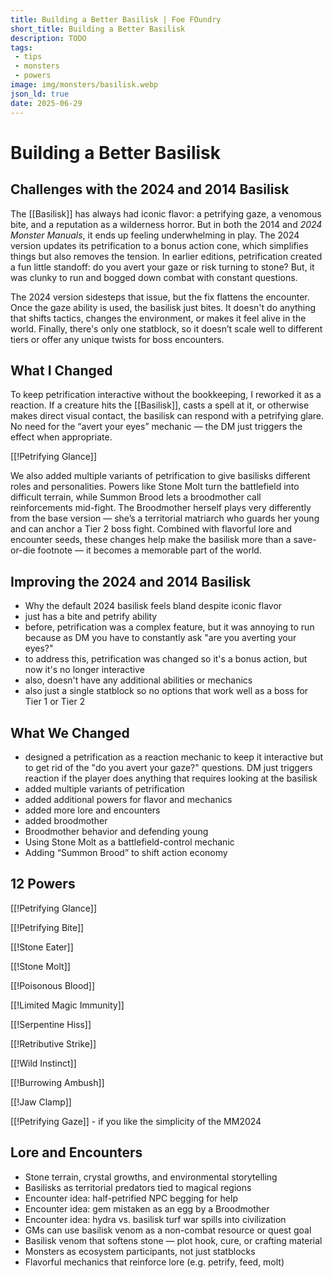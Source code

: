 ```yaml
---
title: Building a Better Basilisk | Foe FOundry
short_title: Building a Better Basilisk
description: TODO
tags:
 - tips
 - monsters
 - powers
image: img/monsters/basilisk.webp
json_ld: true
date: 2025-06-29
---
```


# Building a Better Basilisk

## Challenges with the 2024 and 2014 Basilisk

The [[Basilisk]] has always had iconic flavor: a petrifying gaze, a venomous bite, and a reputation as a wilderness horror. But in both the 2014 and *2024 Monster Manuals*, it ends up feeling underwhelming in play. The 2024 version updates its petrification to a bonus action cone, which simplifies things but also removes the tension. In earlier editions, petrification created a fun little standoff: do you avert your gaze or risk turning to stone? But, it was clunky to run and bogged down combat with constant questions.

The 2024 version sidesteps that issue, but the fix flattens the encounter. Once the gaze ability is used, the basilisk just bites. It doesn't do anything that shifts tactics, changes the environment, or makes it feel alive in the world. Finally, there's only one statblock, so it doesn’t scale well to different tiers or offer any unique twists for boss encounters.

## What I Changed

To keep petrification interactive without the bookkeeping, I reworked it as a reaction. If a creature hits the [[Basilisk]], casts a spell at it, or otherwise makes direct visual contact, the basilisk can respond with a petrifying glare. No need for the “avert your eyes” mechanic — the DM just triggers the effect when appropriate.

[[!Petrifying Glance]]

We also added multiple variants of petrification to give basilisks different roles and personalities. Powers like Stone Molt turn the battlefield into difficult terrain, while Summon Brood lets a broodmother call reinforcements mid-fight. The Broodmother herself plays very differently from the base version — she’s a territorial matriarch who guards her young and can anchor a Tier 2 boss fight. Combined with flavorful lore and encounter seeds, these changes help make the basilisk more than a save-or-die footnote — it becomes a memorable part of the world.



## Improving the 2024 and 2014 Basilisk

- Why the default 2024 basilisk feels bland despite iconic flavor
- just has a bite and petrify ability
- before, petrification was a complex feature, but it was annoying to run because as DM you have to constantly ask "are you averting your eyes?"
- to address this, petrification was changed so it's a bonus action, but now it's no longer interactive
- also, doesn't have any additional abilities or mechanics
- also just a single statblock so no options that work well as a boss for Tier 1 or Tier 2

## What We Changed

- designed a petrification as a reaction mechanic to keep it interactive but to get rid of the "do you avert your gaze?" questions. DM just triggers reaction if the player does anything that requires looking at the basilisk
- added multiple variants of petrification
- added additional powers for flavor and mechanics
- added more lore and encounters
- added broodmother
- Broodmother behavior and defending young
- Using Stone Molt as a battlefield-control mechanic
- Adding “Summon Brood” to shift action economy


## 12 Powers

[[!Petrifying Glance]]

[[!Petrifying Bite]]

[[!Stone Eater]]

[[!Stone Molt]]

[[!Poisonous Blood]]

[[!Limited Magic Immunity]]

[[!Serpentine Hiss]]

[[!Retributive Strike]]

[[!Wild Instinct]]

[[!Burrowing Ambush]]

[[!Jaw Clamp]]

[[!Petrifying Gaze]] - if you like the simplicity of the MM2024

## Lore and Encounters

- Stone terrain, crystal growths, and environmental storytelling
- Basilisks as territorial predators tied to magical regions
- Encounter idea: half-petrified NPC begging for help
- Encounter idea: gem mistaken as an egg by a Broodmother
- Encounter idea: hydra vs. basilisk turf war spills into civilization
- GMs can use basilisk venom as a non-combat resource or quest goal
- Basilisk venom that softens stone — plot hook, cure, or crafting material
- Monsters as ecosystem participants, not just statblocks
- Flavorful mechanics that reinforce lore (e.g. petrify, feed, molt)
